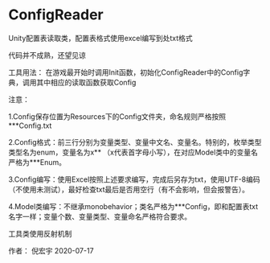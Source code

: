 # ConfigReader
Unity配置表读取类，配置表格式使用excel编写到处txt格式

代码并不成熟，还望见谅



工具用法：
在游戏最开始时调用Init函数，初始化ConfigReader中的Config字典，调用其中相应的读取函数获取Config

注意：


1.Config保存位置为Resources下的Config文件夹，命名规则严格按照***Config.txt


2.Config格式：前三行分别为变量类型、变量中文名、变量名。特别的，枚举类型类型名为enum，变量名为x**  （x代表首字母小写），在对应Model类中的变量名严格为***Enum。


3.Config编写：使用Excel按照上述要求编写，完成后另存为txt，使用UTF-8编码（不使用未测试），最好检查txt最后是否用空行（有不会影响，但会报警告）。


4.Model类编写：不继承monobehavior；类名严格为***Config，即和配置表txt名字一样；变量个数、变量类型、变量命名严格符合要求。



工具类使用反射机制

作者：
倪宏宇 2020-07-17
